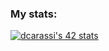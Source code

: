 <h3 align="left">My stats:</h3><a href = "https://github.com/JaeSeoKim/badge42"><img src="https://badge42.vercel.app/api/v2/clfxzfejm002507lf2lm1psus/stats?cursusId=21&coalitionId=124" alt="dcarassi's 42 stats" /></a></p>
